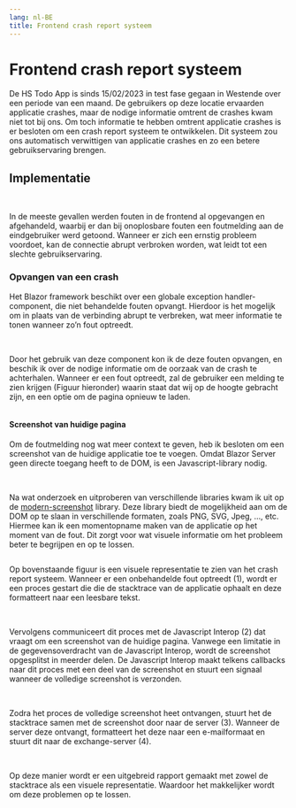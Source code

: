 ```yaml
---
lang: nl-BE
title: Frontend crash report systeem
---
```


# Frontend crash report systeem

De HS Todo App is sinds 15/02/2023 in test fase gegaan in Westende over een periode van een maand. De gebruikers op deze locatie ervaarden applicatie crashes, maar de nodige informatie omtrent de crashes kwam niet tot bij ons. Om toch informatie te hebben omtrent applicatie crashes is er besloten om een crash report systeem te ontwikkelen. Dit systeem zou ons automatisch verwittigen van applicatie crashes en zo een betere gebruikservaring brengen.

## Implementatie
<br>

In de meeste gevallen werden fouten in de frontend al opgevangen en afgehandeld, waarbij er dan bij onoplosbare fouten een foutmelding aan de eindgebruiker werd getoond. Wanneer er zich een ernstig probleem voordoet, kan de connectie abrupt verbroken worden, wat leidt tot een slechte gebruikservaring. 

### Opvangen van een crash

Het Blazor framework beschikt over een globale exception handler-component, die niet behandelde fouten opvangt. Hierdoor is het mogelijk om in plaats van de verbinding abrupt te verbreken, wat meer informatie te tonen wanneer zo’n fout optreedt. 

<br>

Door het gebruik van deze component kon ik de deze fouten opvangen, en beschik ik over de nodige informatie om de oorzaak van de crash te achterhalen. Wanneer er een fout optreedt, zal de gebruiker een melding te zien krijgen (Figuur hieronder) waarin staat dat wij op de hoogte gebracht zijn, en een optie om de pagina opnieuw te laden. 

<Image
    light="/img/Light/CrashCard.png"
    dark="/img/Dark/CrashCardDark.png"
/>

#### Screenshot van huidige pagina

Om de foutmelding nog wat meer context te geven, heb ik besloten om een screenshot van de huidige applicatie toe te voegen. Omdat Blazor Server geen directe toegang heeft to de DOM, is een Javascript-library nodig.  

<br>

Na wat onderzoek en uitproberen van verschillende libraries kwam ik uit op de [modern-screenshot](https://github.com/qq15725/modern-screenshot) library. Deze library biedt de mogelijkheid aan om de DOM op te slaan in verschillende formaten, zoals PNG, SVG, Jpeg, …, etc. Hiermee kan ik een momentopname maken van de applicatie op het moment van de fout. Dit zorgt voor wat visuele informatie om het probleem beter te begrijpen en op te lossen. 

<Image
    light="/img/Schemas/CrashReportDiagram.png"
    dark="/img/Schemas/CrashReportDiagramDark.png"
/>

Op bovenstaande figuur is een visuele representatie te zien van het crash report systeem. Wanneer er een onbehandelde fout optreedt (1), wordt er een proces gestart die die de stacktrace van de applicatie ophaalt en deze formatteert naar een leesbare tekst.

<br>

Vervolgens communiceert dit proces met de Javascript Interop (2) dat vraagt om een screenshot van de huidige pagina. Vanwege een limitatie in de gegevensoverdracht van de Javascript Interop, wordt de screenshot opgesplitst in meerder delen. De Javascript Interop maakt telkens callbacks naar dit proces met een deel van de screenshot en stuurt een signaal wanneer de volledige screenshot is verzonden. 

<br>

Zodra het proces de volledige screenshot heet ontvangen, stuurt het de stacktrace samen met de screenshot door naar de server (3). Wanneer de server deze ontvangt, formatteert het deze naar een e-mailformaat en stuurt dit naar de exchange-server (4). 

<br>

Op deze manier wordt er een uitgebreid rapport gemaakt met zowel de stacktrace als een visuele representatie. Waardoor het makkelijker wordt om deze problemen op te lossen.
